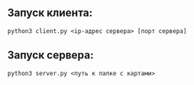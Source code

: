 ## Запуск клиента:
    python3 client.py <ip-адрес сервера> [порт сервера]

## Запуск сервера:
    python3 server.py <путь к папке с картами>
